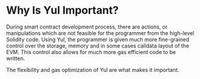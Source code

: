 # Why Is Yul Important?

During smart contract development process, there are actions, or manipulations which are not feasible for the 
programmer from the high-level Solidity code. Using Yul, the programmer is given much more fine-grained control over 
the storage, memory and in some cases calldata layout of the EVM. This control also allows for much more gas 
efficient code to be written.

The flexibility and gas optimization of Yul are what makes it important.